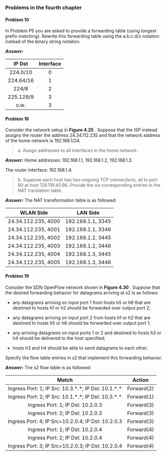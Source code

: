 ### Problems in the fourth chapter

#### Problem 10

In Problem P5 you are asked to provide a forwarding table (using longest prefix matching). Rewrite this forwarding table using the a.b.c.d/x notation instead of the binary string notation.

***Answer:*** 

|  IP Dst   | Interface |
| :-------: | :-------: |
| 224.0/10  |     0     |
| 224.64/16 |     1     |
|   224/8   |     2     |
| 225.128/9 |     3     |
|   o.w.    |     3     |



#### Problem 16

Consider the network setup in **Figure 4.25** . Suppose that the ISP instead assigns the router the address 24.34.112.235 and that the network address of the home network is 192.168.1/24.

> a. Assign addresses to all interfaces in the home network. 

***Answer:*** Home addresses: 192.168.1.1, 192.168.1.2, 192.168.1.3.

The router interface: 192.168.1.4.

> b. Suppose each host has two ongoing TCP connections, all to port 80 at host 128.119.40.86. Provide the six corresponding entries in the NAT translation table.

***Answer:*** The NAT transformation table is as followed:

|      WLAN Side      |     LAN Side      |
| :-----------------: | :---------------: |
| 24.34.112.235, 4000 | 192.168.1.1, 3345 |
| 24.34.112.235, 4001 | 192.168.1.1, 3346 |
| 24.34.112.235, 4002 | 192.168.1.2, 3445 |
| 24.34.112.235, 4003 | 192.168.1.2, 3446 |
| 24.34.112.235, 4004 | 192.168.1.3, 3445 |
| 24.34.112.235, 4005 | 192.168.1.3, 3446 |



#### Problem 19

Consider the SDN OpenFlow network shown in **Figure 4.30** . Suppose that the desired forwarding behavior for datagrams arriving at s2 is as follows:

- any datagrams arriving on input port 1 from hosts h5 or h6 that are destined to hosts h1 or h2 should be forwarded over output port 2;

- any datagrams arriving on input port 2 from hosts h1 or h2 that are destined to hosts h5 or h6 should be forwarded over output port 1;

- any arriving datagrams on input ports 1 or 2 and destined to hosts h3 or h4 should be delivered to the host specified;

- hosts h3 and h4 should be able to send datagrams to each other.

Specify the flow table entries in s2 that implement this forwarding behavior.

***Answer:*** The s2 flow table is as followed:

|                          Match                          |   Action   |
| :-----------------------------------------------------: | :--------: |
| Ingress Port: 1; IP Src: 10.3.\*.\*; IP Dst: 10.1.\*.\* | Forward(2) |
| Ingress Port: 2; IP Src: 10.1.\*.\*; IP Dst: 10.3.\*.\* | Forward(1) |
|            Ingress Port: 1; IP Dst: 10.2.0.3            | Forward(3) |
|            Ingress Port: 2; IP Dst: 10.2.0.3            | Forward(3) |
|   Ingress Port: 4; IP Src=10.2.0.4; IP Dst: 10.2.0.3    | Forward(3) |
|            Ingress Port: 1; IP Dst: 10.2.0.4            | Forward(4) |
|            Ingress Port: 2; IP Dst: 10.2.0.4            | Forward(4) |
|   Ingress Port: 3; IP Src=10.2.0.3; IP Dst: 10.2.0.4    | Forward(4) |

